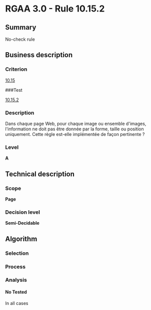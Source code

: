 # RGAA 3.0 -  Rule 10.15.2

## Summary

No-check rule

## Business description

### Criterion

[10.15](http://disic.github.io/rgaa_referentiel_en/RGAA3.0_Criteria_English_version_v1.html#crit-10-15)

###Test

[10.15.2](http://disic.github.io/rgaa_referentiel_en/RGAA3.0_Criteria_English_version_v1.html#test-10-15-2)

### Description

Dans chaque page Web, pour chaque image ou ensemble d'images, l'information ne doit pas &ecirc;tre donn&eacute;e par la forme, taille ou position uniquement. Cette r&egrave;gle est-elle impl&eacute;ment&eacute;e de fa&ccedil;on pertinente ?

### Level

**A**

## Technical description

### Scope

**Page**

### Decision level

**Semi-Decidable**

## Algorithm

### Selection

### Process

### Analysis

#### No Tested 

In all cases


